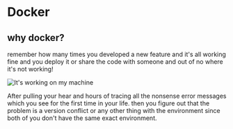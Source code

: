 # Docker

## why docker?

remember how many times you developed a new feature and it's all working fine and you deploy it or share the code with someone and out of no where it's not working!

![It's working on my machine](https://external-content.duckduckgo.com/iu/?u=https%3A%2F%2Fengineering.facile.it%2Fimages%2Ffrom-development-to-production-with-docker-and-amazon-ecs%2Fwmm.jpg&f=1&nofb=1&ipt=2c84739674c13e5c7d9531385d3d018c4b1cafb4d6b67add297acb000b420cf2&ipo=images)

After pulling your hear and hours of tracing all the nonsense error messages which you see for the first time in your life.
then you figure out that the problem is a version conflict or any other thing with the environment since both of you don't have the same exact environment.
